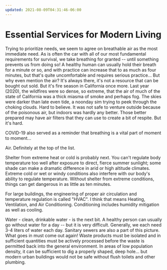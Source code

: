 ```yaml
---
updated: 2021-08-09T04:31:46-06:00
---
```


# Essential Services for Modern Living

Trying to prioritize needs, we seem to agree on breathable air as the most immediate need. As is often the  car with all of our most fundamental requirements for survival, we take breathing for granted -- until something prevents us from doing so! A healthy human can usually hold their breath for a minute or so, and with practice can increase that to as much as four minutes, but that's quite uncomfortable and requires serious practice... But why even mention the air? It's always there, it's not a resource that can be bought out sold. But it's fire season in California once more. Last year (2020), the wildfires were so dense, so extreme, that the air of much of the state of California was a thick miasma of smoke and perhaps fog. The skies were darker than late even tide, a noonday sim trying to peek through the choking clouds. Hard to believe. It was not safe to venture outside because of the poisonous air, but indoors was hardly any better. Those better prepared may have air filters that they can use to create a bit of respite. But it's hard.

COVID-19 also served as a reminder that breathing is a vital part of moment to moment...

Air. Definitely at the top of the list.

Shelter from extreme heat or cold is probably next. You can't regulate body temperature too well after exposure to direct, fierce summer sunlight; some shade can make a dramatic difference in arid or high altitude climates. Extreme cold or wet or windy conditions also interfere with our body's ability to regulate temperature. Without shelter from extreme conditions, things can get dangerous in as little as ten minutes.

For large buildings, the engineering of proper air circulation and temperature regulation is called "HVAC". I think that means Heating, Ventilation, and Air Conditioning. Conditioning includes humidity mitigation as well as cooling.

Water - clean, drinkable water - is the next bit. A healthy person can usually go without water for a day -- but it is very difficult. Generally, we each need 3-4 liters of water each day. Sanitary sewers are also a part of this picture. What goes in must come out again! Waste products must be isolated and in sufficient quantities must be actively processed before the waste is permitted back into the general environment. In areas of low population density, it can be sufficient to dig a properly shaped, deep hole... but modern urban buildings would not be safe without flush toilets and other plumbing.
